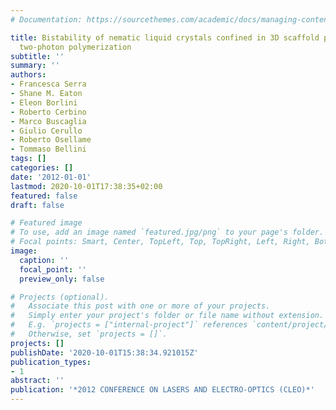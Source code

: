 ```yaml
---
# Documentation: https://sourcethemes.com/academic/docs/managing-content/

title: Bistability of nematic liquid crystals confined in 3D scaffold produced by
  two-photon polymerization
subtitle: ''
summary: ''
authors:
- Francesca Serra
- Shane M. Eaton
- Eleon Borlini
- Roberto Cerbino
- Marco Buscaglia
- Giulio Cerullo
- Roberto Osellame
- Tommaso Bellini
tags: []
categories: []
date: '2012-01-01'
lastmod: 2020-10-01T17:38:35+02:00
featured: false
draft: false

# Featured image
# To use, add an image named `featured.jpg/png` to your page's folder.
# Focal points: Smart, Center, TopLeft, Top, TopRight, Left, Right, BottomLeft, Bottom, BottomRight.
image:
  caption: ''
  focal_point: ''
  preview_only: false

# Projects (optional).
#   Associate this post with one or more of your projects.
#   Simply enter your project's folder or file name without extension.
#   E.g. `projects = ["internal-project"]` references `content/project/deep-learning/index.md`.
#   Otherwise, set `projects = []`.
projects: []
publishDate: '2020-10-01T15:38:34.921015Z'
publication_types:
- 1
abstract: ''
publication: '*2012 CONFERENCE ON LASERS AND ELECTRO-OPTICS (CLEO)*'
---
```

